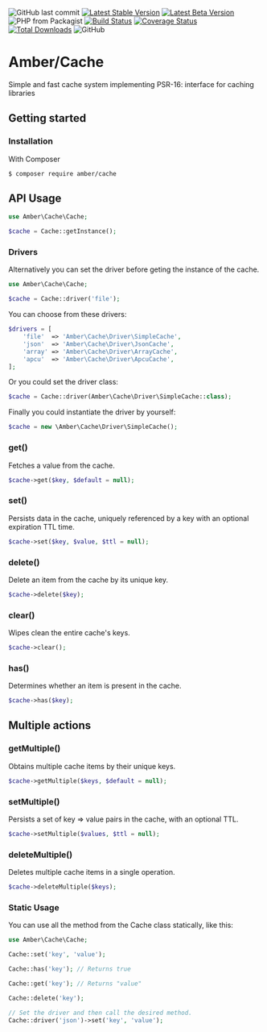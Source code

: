 ![GitHub last commit](https://img.shields.io/github/last-commit/systemson/cache.svg)
[![Latest Stable Version](https://poser.pugx.org/amber/cache/v/stable.png)](https://packagist.org/packages/amber/cache)
[![Latest Beta Version](https://img.shields.io/packagist/vpre/amber/cache.svg)](https://packagist.org/packages/amber/cache)
![PHP from Packagist](https://img.shields.io/packagist/php-v/amber/cache.svg)
[![Build Status](https://travis-ci.org/systemson/cache.svg?branch=master)](https://travis-ci.org/systemson/cache)
[![Coverage Status](https://coveralls.io/repos/github/systemson/cache/badge.svg?branch=master)](https://coveralls.io/github/systemson/cache?branch=master)
[![Total Downloads](https://poser.pugx.org/amber/cache/downloads.png)](https://packagist.org/packages/amber/cache)
![GitHub](https://img.shields.io/github/license/systemson/cache.svg)

# Amber/Cache
Simple and fast cache system implementing PSR-16: interface for caching libraries

## Getting started

### Installation

With Composer
```
$ composer require amber/cache
```

## API Usage
```php
use Amber\Cache\Cache;

$cache = Cache::getInstance();
```

### Drivers
Alternatively you can set the driver before geting the instance of the cache.
```php
use Amber\Cache\Cache;

$cache = Cache::driver('file');
```
You can choose from these drivers:
```php
$drivers = [
    'file'  => 'Amber\Cache\Driver\SimpleCache',
    'json'  => 'Amber\Cache\Driver\JsonCache',
    'array' => 'Amber\Cache\Driver\ArrayCache',
    'apcu'  => 'Amber\Cache\Driver\ApcuCache',
];
```

Or you could set the driver class:
```php
$cache = Cache::driver(Amber\Cache\Driver\SimpleCache::class);
```

Finally you could instantiate the driver by yourself:
```php
$cache = new \Amber\Cache\Driver\SimpleCache();
```

### get()
Fetches a value from the cache.
```php
$cache->get($key, $default = null);
```

### set()
Persists data in the cache, uniquely referenced by a key with an optional expiration TTL time.
```php
$cache->set($key, $value, $ttl = null);
```

### delete()
Delete an item from the cache by its unique key.
```php
$cache->delete($key);
```

### clear()
Wipes clean the entire cache's keys.
```php
$cache->clear();
```

### has()
Determines whether an item is present in the cache.
```php
$cache->has($key);
```

## Multiple actions

### getMultiple()
Obtains multiple cache items by their unique keys.
```php
$cache->getMultiple($keys, $default = null);
```

### setMultiple()
Persists a set of key => value pairs in the cache, with an optional TTL.
```php
$cache->setMultiple($values, $ttl = null);
```

### deleteMultiple()
Deletes multiple cache items in a single operation.
```php
$cache->deleteMultiple($keys);
```

### Static Usage
You can use all the method from the Cache class statically, like this:
```php
use Amber\Cache\Cache;

Cache::set('key', 'value');

Cache::has('key'); // Returns true

Cache::get('key'); // Returns "value"

Cache::delete('key');

// Set the driver and then call the desired method.
Cache::driver('json')->set('key', 'value');

```
